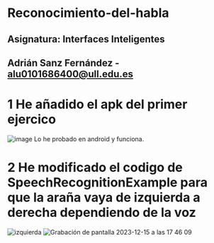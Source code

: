 # Reconocimiento-del-habla
## Asignatura: Interfaces Inteligentes
## Adrián Sanz Fernández - alu0101686400@ull.edu.es

# 1 He añadido el apk del primer ejercico
![image](https://github.com/adriansanzzzz/Reconocimiento-del-habla/assets/74414073/223f6efa-3749-4cfb-ad21-15973c031452)
Lo he probado en android y funciona.


# 2 He modificado el codigo de SpeechRecognitionExample para que la araña vaya de izquierda a derecha dependiendo de la voz
![izquierda](https://github.com/adriansanzzzz/Reconocimiento-del-habla/assets/74414073/e4a2e5f9-9a18-4f68-ab31-cd1604d3124f)
![Grabación de pantalla 2023-12-15 a las 17 46 09](https://github.com/adriansanzzzz/Reconocimiento-del-habla/assets/74414073/65093b60-3a52-4a08-86fc-8a3b74d42710)
